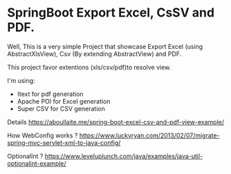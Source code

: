 # SpringBoot Export Excel, CsSV and PDF.

Well, This is a very simple Project that showcase Export Excel (using AbstractXlsView), Csv (By extending AbstractView) and PDF. 

This project favor extentions (xls/csv/pdf)to resolve view.

I'm using:

- Itext for pdf generation
- Apache POI for Excel generation
- Super CSV for CSV generation

Details
https://aboullaite.me/spring-boot-excel-csv-and-pdf-view-example/

How WebConfig works ?
https://www.luckyryan.com/2013/02/07/migrate-spring-mvc-servlet-xml-to-java-config/

OptionalInt ?
https://www.leveluplunch.com/java/examples/java-util-optionalint-example/
